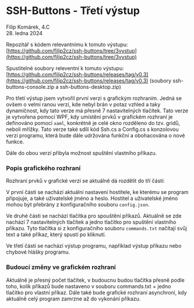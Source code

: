 <!-- 

Pokud nemáte program na otevření tohoto souboru v čitelném formátu, použijte následující odkaz:
https://github.com/filip2cz/ssh-buttons/blob/3vystup/3vystup.md

-->

# SSH-Buttons - Třetí výstup
Filip Komárek, 4.C  
28. ledna 2024

Repozitář s kódem relevantnímu k tomuto výstupu: [https://github.com/filip2cz/ssh-buttons/tree/3vystup](https://github.com/filip2cz/ssh-buttons/tree/3vystup)

Spustitelné soubory releventní k tomuto výstupu: [https://github.com/filip2cz/ssh-buttons/releases/tag/v0.3](https://github.com/filip2cz/ssh-buttons/releases/tag/v0.3) (soubory 
ssh-buttons-console.zip a  ssh-buttons-desktop.zip)

Pro třetí výstup jsem vytvořil první verzi s grafickým rozhraním. Jedná se ovšem o velmi ranou verzi, kde nebyl brán v potaz vzhled a taky dynamičnost, kdy tato verze má přesně 7 nastavitelných tlačítek. Tato verze je vytvořena pomocí WPF, kdy umístění prvků v grafickém rozhraní je definováno pomocí `xaml`, konkrétně je celé okno rozděleno do tzv. gridů, neboli mřížky. Tato verze také sdílí kód Ssh.cs a Config.cs s konzolovou verzí programu, která bude dále udržována funkční a obohacována o nové funkce.

Dále do obou verzí přibyla možnost spuštění vlastního příkazu.

### Popis grafického rozhraní

Rozhraní prvků v grafické verzi se aktuálně dá rozdělit do tří částí:

V první části se nachází aktuální nastavení hostitele, ke kterému se program připojuje, a také uživatelské jméno a heslo. Hostitel a uživatelské jméno mohou být přebrány z konfiguračního souboru `config.json`.

Ve druhé části se nachází tlačítka pro spouštění příkazů. Aktuálně se zde nachází 7 nastavitelných tlačítek a jedno tlačítko pro spuštění vlastního příkazu. Tyto tlačítka si z konfiguračního souboru `commands.txt` načítají svůj text a také příkaz, který spustí po kliknutí.

Ve třetí části se nachází výstup programu, například výstup příkazu nebo chybové hlášky programu.

### Budoucí změny ve grafickém rozhraní

Aktuálně je přesný počet tlačítek, v budoucnu budou tlačítka přesně podle toho, kolik příkazů bude nastaveno v souboru commands.txt + jedno tlačítko pro vlastní příkaz. Dále také bude grafické rozhraní asynchroní, kdy aktuálně celý program zamrzne až do vykonání příkazu.